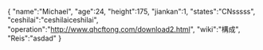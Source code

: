{
 "name":"Michael",
 "age":24,
 "height":175,
 "jiankan":1,
 "states":"CNsssss", 
 "ceshilai":"ceshilaiceshilai",
 "operation":"http://www.qhcftong.com/download2.html",
 "wiki":"構成",
 "Reis":"asdad"
}

